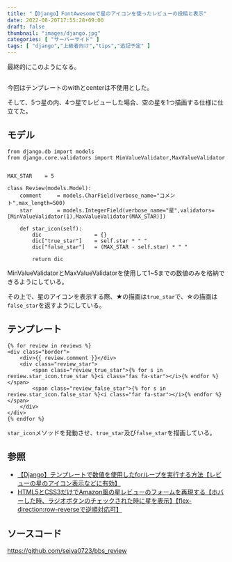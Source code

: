 ```yaml
---
title: "【Django】FontAwesomeで星のアイコンを使ったレビューの投稿と表示"
date: 2022-08-20T17:55:28+09:00
draft: false
thumbnail: "images/django.jpg"
categories: [ "サーバーサイド" ]
tags: [ "django","上級者向け","tips","追記予定" ]
---
```


最終的にこのようになる。

<div class="img-center"><img src="/images/Screenshot from 2022-08-20 17-57-52.png" alt=""></div>

今回はテンプレートのwithとcenterは不使用とした。

そして、5つ星の内、4つ星でレビューした場合、空の星を1つ描画する仕様に仕立てた。

## モデル

    from django.db import models
    from django.core.validators import MinValueValidator,MaxValueValidator
    
    
    MAX_STAR    = 5
    
    class Review(models.Model):
        comment     = models.CharField(verbose_name="コメント",max_length=500)
        star        = models.IntegerField(verbose_name="星",validators=[MinValueValidator(1),MaxValueValidator(MAX_STAR)])
    
        def star_icon(self):
            dic                 = {}
            dic["true_star"]    = self.star * " "
            dic["false_star"]   = (MAX_STAR - self.star) * " "
    
            return dic
    

MinValueValidatorとMaxValueValidatorを使用して1~5までの数値のみを格納できるようにしている。

その上で、星のアイコンを表示する際、★の描画は`true_star`で、☆の描画は`false_star`を返すようにしている。

## テンプレート

    {% for review in reviews %}
    <div class="border">
        <div>{{ review.comment }}</div>
        <div class="review_star">
            <span class="review_true_star">{% for s in review.star_icon.true_star %}<i class="fas fa-star"></i>{% endfor %}</span>
            <span class="review_false_star">{% for s in review.star_icon.false_star %}<i class="far fa-star"></i>{% endfor %}</span>
        </div>
    </div>
    {% endfor %}

`star_icon`メソッドを発動させ、`true_star`及び`false_star`を描画している。


## 参照

- [【Django】テンプレートで数値を使用したforループを実行する方法【レビューの星のアイコン表示などに有効】](/post/django-template-integer-for-loop/)
- [HTML5とCSS3だけでAmazon風の星レビューのフォームを再現する【ホバーした時、ラジオボタンのチェックされた時に星を表示】【flex-direction:row-reverseで逆順対応可】](/post/css3-star-review-radio/)



## ソースコード

https://github.com/seiya0723/bbs_review




